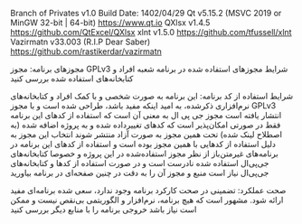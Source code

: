 Branch of Privates v1.0 Build Date: 1402/04/29
Qt v5.15.2 (MSVC 2019 or MinGW 32-bit | 64-bit) https://www.qt.io
QXlsx v1.4.5 https://github.com/QtExcel/QXlsx
xlnt v1.5.0 https://github.com/tfussell/xlnt
Vazirmatn v33.003 (R.I.P Dear Saber) https://github.com/rastikerdar/vazirmatn

مجوزهای برنامه:
مجوز GPLv3 شرایط مجوزهای استفاده شده در برنامه شعبه افراد و کتابخانه‌های استفاده شده بررسی کنید

شرایط استفاده از کد برنامه:
این برنامه به صورت شخصی و با کمک افراد و کتابخانه‌های نرم‌افزاری ذکرشده، به امید اینکه مفید باشد، طراحی شده است و با مجوز GPLv3 انتشار یافته است
مجوز جی پی ال به معنی آن است که استفاده از کدهای این برنامه فقط در صورتی امکان‌پذیر است که کدهای تغییرداده شده و به پروژه اضافه شده (به اصطلاح لینک شده) تحت همین مجوز به صورت آزاد منتشر شوند
انتخاب این مجوز به دلیل استفاده از کدهایی با همین مجوز بوده است و استفاده از کدهای این برنامه در برنامه‌های غیرمتن‌باز از نظر مجوز استفاده‌شده در این پروژه و خصوصا کتابخانه‌های جی‌پی‌ال استفاده شده نادرست است و در صورت استفاده از کدها و کتابخانه‌های جی‌پی‌ال نیاز است منبع و مجوز آن را به دقت در چنین صفحه‌ای در برنامه بیاورید

صحت عملکرد:
تضمینی در صحت کارکرد برنامه وجود ندارد، سعی شده برنامه‌ای مفید ارائه شود. مشهور است که هیچ برنامه، نرم‌افزار و الگوریتمی بی‌نقص نیست و ممکن است نیاز باشد خروجی برنامه را با منابع دیگر بررسی کنید
